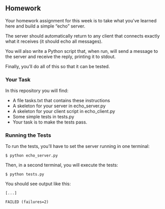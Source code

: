 ## Homework

Your homework assignment for this week is to take what you’ve learned here and build a simple “echo” server.

The server should automatically return to any client that connects exactly what it receives (it should echo all messages).

You will also write a Python script that, when run, will send a message to the server and receive the reply, printing it to stdout.

Finally, you’ll do all of this so that it can be tested.

### Your Task

In this repository you will find:

* A file tasks.txt that contains these instructions
* A skeleton for your server in echo_server.py
* A skeleton for your client script in echo_client.py
* Some simple tests in tests.py
* Your task is to make the tests pass.

### Running the Tests

To run the tests, you’ll have to set the server running in one terminal:

```$ python echo_server.py```

Then, in a second terminal, you will execute the tests:

```$ python tests.py```

You should see output like this:

```[...]```

```FAILED (failures=2)```
